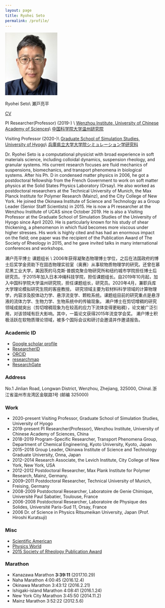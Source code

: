 ```yaml
---
layout: page
title: Ryohei Seto
permalink: /profile/
---
```

![R.Seto](/assets/img/seto.jpeg)

Ryohei Seto\\
瀬戸亮平

[CV](https://ryseto.github.io/assets/pdf/CV_Seto.pdf)

PI Researcher(Professor) (2019-) \\
[Wenzhou Institute, University of Chinese Academy of Sciences](http://english.wiucas.ac.cn)\\
[中国科学院大学温州研究院](http://www.wibe.ac.cn)

Visiting Professor (2020-)\\
[Graduate School of Simulation Studies, University of Hyogo](http://www.simulation-studies.org)\\
[兵庫県立大学大学院シミュレーション学研究科](http://www.simulation-studies.org)

Dr. Ryohei Seto is a computational physicist with broad experience in soft materials science, including colloidal dynamics, suspension rheology, and granular systems. His current research focuses are fluid mechanics of suspensions, biomechanics, and transport phenomena in biological systems. After his Ph. D in condensed matter physics in 2006, he got a postdoctoral fellowship from the French Government to work on soft matter physics at the Solid States Physics Laboratory (Orsay). He also worked as postdoctoral researchers at the Technical University of Munich, the Max Planck Institute for Polymer Research (Mainz), and the City College of New York. He joined the Okinawa Institute of Science and Technology as a Group Leader (Senior Staff Scientists) in 2015. He is now a PI researcher at the Wenzhou Institute of UCAS since October 2019. He is also a Visiting Professor at the Graduate School of Simulation Studies of the University of Hyogo since April 2020. He is particularly known for his study of shear thickening, a phenomenon in which fluid becomes more viscous under higher stresses. His work is highly cited and has had an enormous impact on the field; one paper was the recipient of the Publication Award of The Society of Rheology in 2015, and he gave invited talks in many international conferences and workshops.

濑户亮平博士 课题组长 \\ 
2006年获得凝聚态物理博士学位，之后在法国政府的博士后奖学金资助下在固态物理实验室（奥赛）从事软物质物理学的研究。还曾在慕尼黑工业大学，美因茨的马克斯·普朗克聚合物研究所和纽约城市学院担任博士后研究员。于2015年加入日本冲绳科技学院，担任课题组长。自2019年10月起，加入中国科学院大学温州研究院，担任课题组长，研究员。2020年4月，兼职兵库大学理论模拟研究生院的客座教授。
研究领域主要为软材料科学领域的计算物理学，内容涉及胶体动力学、悬浮流变学、颗粒系统。课题组目前的研究重点是悬浮液的流体力学、生物力学、生物系统中的传输现象。
濑户博士在剪切增稠的研究领域成就突出（剪切增稠现象为在较高的应力下流体变得更粘稠），论文被广泛引用，对该领域有巨大影响。其中，一篇论文获得2015年流变学会奖。
濑户博士积极活跃在软物质理论领域，被多个国际会议和研讨会邀请并作邀请报告。


### Academic ID
- [Google scholar profile](https://scholar.google.co.jp/citations?hl=ja&user=0V-BankAAAAJ)
- [ResearcherID](http://www.researcherid.com/rid/E-3275-2014)
- [ORCID](http://orcid.org/0000-0002-4099-034X)
- [researchmap](https://researchmap.jp/ryseto)
- [ResearchGate](https://www.researchgate.net/profile/Ryohei_Seto)

### Address

No.1 Jinlian Road, Longwan District, Wenzhou, Zhejiang, 325000, China\\
浙江省温州市龙湾区金联路1号 (邮编 325000)

### Work
- 2020-present Visiting Professor, Graduate School of Simulation Studies, University of Hyogo
- 2019-present PI Researcher(Professor), Wenzhou Institute, University of Chinese Academy of Sciences, China
- 2018-2019 Program-Specific Researcher, Transport Phenomena Group, Department of Chemical Engineering, Kyoto University, Kyoto, Japan
- 2015–2018 Group Leader, Okinawa Institute of Science and Technology Graduate University,
Onna, Japan
- 2012–2014 Research Associate, the Levich Institute, City College of New York, New York, USA
- 2012-2012 Postdoctoral Researcher, Max Plank Institute for Polymer Research, Mainz, Germany.  
- 2009–2011 Postdoctoral Researcher, Technical University of Munich, Freising, Germany
- 2008-2009 Postdoctoral Researcher, Laboratoire de Genie Chimique, Université Paul Sabatier, Toulouse, France
- 2006-2008 Postdoctoral Researcher, Laboratoire de Physique des Solides, Université Paris-Sud 11,
Orsay, France
- 2006      Dr. of Science in Physics  Ritsumeikan University, Japan (Prof. Hiroshi Kuratsuji)


### Misc
- [Scientific American](https://www.scientificamerican.com/article/friction-makes-cornstarch-and-water-into-bizarre-oobleck/)
- [Physics World](http://physicsworld.com/cws/article/news/2013/nov/25/model-explains-why-liquid-suspensions-suddenly-turn-solid)
- [2015 Society of Rheology Publication Award](http://www-levich.engr.ccny.cuny.edu/sor2015.htm)

### Marathon
- Kanazawa Marathon			**3:39:11**		(2017.10.29)
- Naha Marathon				4:00:45		(2016.12.4)
- Okinawa Marathon			3:43:12		(2016.2.21)
- Ishigaki-island Marathon		4:08:41		(2016.1.24)
- New York City Marathon		3:45:50		(2014.11.2)
- Mainz Marathon			3:52:22		(2012.5.6)

